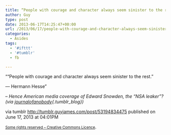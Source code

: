 ```yaml
---
title: “People with courage and character always seem sinister to the rest.” ― Hermann Hesse”
author: Guy
type: post
date: 2013-06-17T14:25:47+00:00
url: /2013/06/17/people-with-courage-and-character-always-seem-sinister-to-the-rest-―-hermann-hesse/
categories:
  - Asides
tags:
  - '#ifttt'
  - '#tumblr'
  - fb

---
```

““People with courage and character always seem sinister to the rest.” 
  
― Hermann Hesse”

&#8211; _Hence American media coverage of Edward Snowden, the “NSA leaker”? (via [journalofanobody][1]{.tumblr_blog})_

via tumblr http://tumblr.guyjames.com/post/53194834475 published on June 17, 2013 at 04:01PM

<small><a href="https://creativecommons.org/licenses/by-nc/3.0/" target="_blank">Some rights reserved &#8211; Creative Commons Licence</a></small>.

 [1]: http://journalofanobody.tumblr.com/